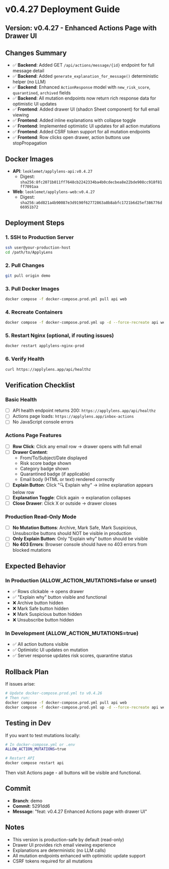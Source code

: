 # v0.4.27 Deployment Guide

## Version: v0.4.27 - Enhanced Actions Page with Drawer UI

## Changes Summary
- ✅ **Backend**: Added GET `/api/actions/message/{id}` endpoint for full message detail
- ✅ **Backend**: Added `generate_explanation_for_message()` deterministic helper (no LLM)
- ✅ **Backend**: Enhanced `ActionResponse` model with `new_risk_score`, `quarantined`, `archived` fields
- ✅ **Backend**: All mutation endpoints now return rich response data for optimistic UI updates
- ✅ **Frontend**: Added drawer UI (shadcn Sheet component) for full email viewing
- ✅ **Frontend**: Added inline explanations with collapse toggle
- ✅ **Frontend**: Implemented optimistic UI updates for all action mutations
- ✅ **Frontend**: Added CSRF token support for all mutation endpoints
- ✅ **Frontend**: Row clicks open drawer, action buttons use stopPropagation

## Docker Images
- **API**: `leoklemet/applylens-api:v0.4.27`
  - Digest: `sha256:8fc2071b011ff7648cb2242334ba4b0cdecbea8e22bde908cc918f81ff7091aa`
- **Web**: `leoklemet/applylens-web:v0.4.27`
  - Digest: `sha256:a6d821a4b90087e3d9190f62772863a8b8abfc1721b6d25ef386776d66951b72`

## Deployment Steps

### 1. SSH to Production Server
```bash
ssh user@your-production-host
cd /path/to/ApplyLens
```

### 2. Pull Changes
```bash
git pull origin demo
```

### 3. Pull Docker Images
```bash
docker compose -f docker-compose.prod.yml pull api web
```

### 4. Recreate Containers
```bash
docker compose -f docker-compose.prod.yml up -d --force-recreate api web
```

### 5. Restart Nginx (optional, if routing issues)
```bash
docker restart applylens-nginx-prod
```

### 6. Verify Health
```bash
curl https://applylens.app/api/healthz
```

## Verification Checklist

### Basic Health
- [ ] API health endpoint returns 200: `https://applylens.app/api/healthz`
- [ ] Actions page loads: `https://applylens.app/inbox-actions`
- [ ] No JavaScript console errors

### Actions Page Features
- [ ] **Row Click**: Click any email row → drawer opens with full email
- [ ] **Drawer Content**:
  - From/To/Subject/Date displayed
  - Risk score badge shown
  - Category badge shown
  - Quarantined badge (if applicable)
  - Email body (HTML or text) rendered correctly
- [ ] **Explain Button**: Click "🔍 Explain why" → inline explanation appears below row
- [ ] **Explanation Toggle**: Click again → explanation collapses
- [ ] **Close Drawer**: Click X or outside → drawer closes

### Production Read-Only Mode
- [ ] **No Mutation Buttons**: Archive, Mark Safe, Mark Suspicious, Unsubscribe buttons should NOT be visible in production
- [ ] **Only Explain Button**: Only "Explain why" button should be visible
- [ ] **No 403 Errors**: Browser console should have no 403 errors from blocked mutations

## Expected Behavior

### In Production (ALLOW_ACTION_MUTATIONS=false or unset)
- ✅ Rows clickable → opens drawer
- ✅ "Explain why" button visible and functional
- ❌ Archive button hidden
- ❌ Mark Safe button hidden
- ❌ Mark Suspicious button hidden
- ❌ Unsubscribe button hidden

### In Development (ALLOW_ACTION_MUTATIONS=true)
- ✅ All action buttons visible
- ✅ Optimistic UI updates on mutation
- ✅ Server response updates risk scores, quarantine status

## Rollback Plan

If issues arise:

```bash
# Update docker-compose.prod.yml to v0.4.26
# Then run:
docker compose -f docker-compose.prod.yml pull api web
docker compose -f docker-compose.prod.yml up -d --force-recreate api web
```

## Testing in Dev

If you want to test mutations locally:

```bash
# In docker-compose.yml or .env
ALLOW_ACTION_MUTATIONS=true

# Restart API
docker compose restart api
```

Then visit Actions page - all buttons will be visible and functional.

## Commit
- **Branch**: demo
- **Commit**: 5291dd6
- **Message**: "feat: v0.4.27 Enhanced Actions page with drawer UI"

## Notes
- This version is production-safe by default (read-only)
- Drawer UI provides rich email viewing experience
- Explanations are deterministic (no LLM calls)
- All mutation endpoints enhanced with optimistic update support
- CSRF tokens required for all mutations
